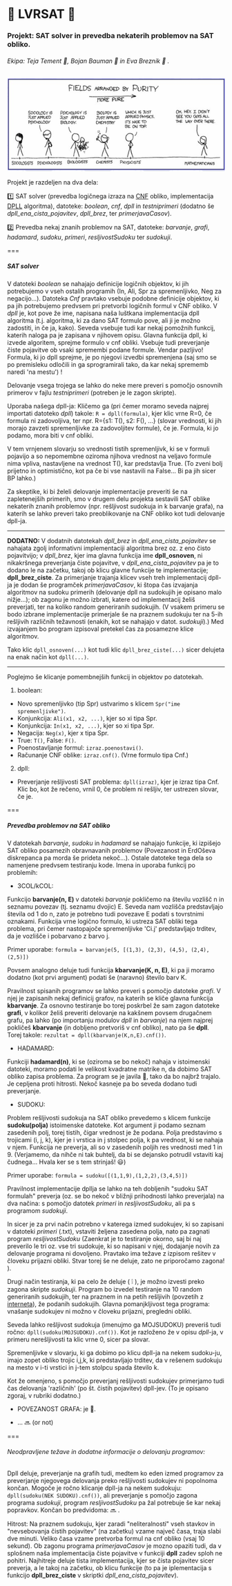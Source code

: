 :hibiscus: LVRSAT :hibiscus:
========

### Projekt: SAT solver in prevedba nekaterih problemov na SAT obliko.


###### Ekipa: Teja Tement :bee:, Bojan Bauman :beer: in Eva Breznik :octopus: .


![Zaenkrat kr ena random slikica...](/slikica.gif)


Projekt je razdeljen na dva dela:

:one: SAT solver (prevedba logičnega izraza na [CNF](http://en.wikipedia.org/wiki/Conjunctive_normal_form) obliko, implementacija [DPLL](http://en.wikipedia.org/wiki/DPLL_algorithm) algoritma), datoteke: *boolean*, *cnf*, *dpll* in *testniprimeri* (dodatno še *dpll_ena_cista_pojavitev*, *dpll_brez*, ter *primerjavaCasov*). 

:two: Prevedba nekaj znanih problemov na SAT, datoteke: *barvanje*, *grafi*, *hadamard*, *sudoku*, *primeri*, *resljivostSudoku* ter *sudokuji*.


===
##### SAT solver
V datoteki *boolean* se nahajajo definicije logičnih objektov, ki jih potrebujemo v vseh ostalih programih (In, Ali, Spr za spremenljivko, Neg za negacijo...). Datoteka *Cnf*  pravtako vsebuje podobne definicije objektov, ki pa jih potrebujemo predvsem pri pretvorbi logičnih formul v CNF obliko.
V *dpll* je, kot pove že ime, napisana naša luštkana implementacija dpll algoritma (t.j. algoritma, ki za dano SAT formulo pove, ali ji je možno zadostiti, in če ja, kako). Seveda vsebuje tudi kar nekaj pomožnih funkcij, katerih naloga pa je zapisana v njihovem opisu.
Glavna funkcija dpll, ki izvede algoritem, sprejme formulo v cnf obliki. Vsebuje tudi preverjanje čiste pojavitve ob vsaki spremembi podane formule. Vendar pazljivo! Formula, ki jo dpll sprejme, je po njegovi izvedbi spremenjena (saj smo se po premisleku odločili in ga sprogramirali tako, da kar nekaj sprememb naredi 'na mestu') !

Delovanje vsega trojega se lahko do neke mere preveri s pomočjo osnovnih primerov v fajlu *testniprimeri* (potreben je le zagon skripte).

Uporaba našega dpll-ja: 
 Kličemo ga (pri čemer moramo seveda najprej importati datoteko *dpll*) takole: `R = dpll(formula)`, kjer klic vrne R=0, če formula ni zadovoljiva, ter npr. R={s1: T(), s2: F(), ...} (slovar vrednosti, ki jih morajo zavzeti spremenljivke za zadovoljitev formule), če je. Formula, ki jo podamo, mora biti v cnf obliki. 

V tem vrnjenem slovarju so vrednosti tistih spremenljivk, ki se v formuli pojavijo a so nepomembne oziroma njihova vrednost na veljavo formule nima vpliva, nastavljene na vrednost T(), kar predstavlja True. (To zveni bolj prijetno in optimistično, kot pa če bi vse nastavili na False... Bi pa jih sicer BP lahko.)

Za skeptike, ki bi želeli delovanje implementacije preveriti še na zapletenejših primerih, smo v drugem delu projekta sestavili SAT oblike nekaterih znanih problemov (npr. rešljivost sudokuja in k barvanje grafa), na katerih se lahko preveri tako preoblikovanje na CNF obliko kot tudi delovanje dpll-ja.

***
**DODATNO:**
V dodatnih datotekah *dpll_brez* in *dpll_ena_cista_pojavitev* se nahajata zgolj informativni implementaciji algoritma brez oz. z eno čisto pojavitvijo;
v *dpll_brez*, kjer ima glavna funkcija ime **dpll_osnoven**, ni nikakršnega preverjanja čiste pojavitve, v *dpll_ena_cista_pojavitev* pa je to dodano le na začetku, takoj ob klicu glavne funkcije te implementacije; **dpll_brez_ciste**. 
Za primerjanje trajanja klicev vseh treh implementacij dpll-ja je dodan še programček *primerjavaCasov*, ki štopa čas izvajanja algoritmov na sudoku primerih (delovanje dpll na sudokujih je opisano malo nižje...);
 ob zagonu je možno izbrati, katere od implementacij želiš preverjati, ter na koliko random generiranih sudokujih. (V vsakem primeru se bodo izbrane 
implementacije primerjale še na praznem sudokuju ter na 5-ih rešljivih različnih težavnosti (enakih, kot se nahajajo v datot. *sudokuji*).)
Med izvajanjem bo program izpisoval pretekel čas za posamezne klice algoritmov.

Tako klic `dpll_osnoven(...)` kot tudi klic `dpll_brez_ciste(...)` sicer delujeta na enak način kot `dpll(...)`.
***

Poglejmo še klicanje pomembnejših funkcij in objektov po datotekah.

1. boolean:
  * Novo spremenljivko (tip Spr) ustvarimo s klicem `Spr("ime spremenljivke")`.
  * Konjunkcija: `Ali(x1, x2, ...)`, kjer so xi tipa Spr.
  * Konjunkcija: `In(x1, x2, ...)`, kjer so xi tipa Spr.
  * Negacija: `Neg(x)`, kjer x tipa Spr.
  * True: `T()`, False: `F()`.
  * Poenostavljanje formul: `izraz.poenostavi()`.
  * Računanje CNF oblike: `izraz.cnf()`. (Vrne formulo tipa Cnf.)
2. dpll:
  * Preverjanje rešljivosti SAT problema: `dpll(izraz)`, kjer je izraz tipa Cnf. Klic bo, kot že rečeno, vrnil 0, če problem ni rešljiv, ter ustrezen slovar, če je.



===
##### Prevedba problemov na SAT obliko
V datotekah *barvanje*, *sudoku* in *hadamard* se nahajajo funkcije, ki izpišejo SAT obliko posamezih obravnavanih problemov (Povezanost in ErdOševa diskrepanca pa morda še prideta nekoč...). Ostale datoteke tega dela so namenjene predvsem testiranju kode. 
Imena in uporaba funkcij po problemih:



* 3COL/kCOL:

Funkcijo **barvanje(n, E)** v datoteki *barvanje* pokličemo na številu vozlišč n in seznamu povezav (tj. seznamu dvojic) E. Seveda nam vozlišča predstavljajo števila od 1 do n, zato je potrebno tudi povezave E podati s tovrstnimi oznakami.
Funkcija vrne logično formulo, ki ustreza SAT obliki tega problema, pri čemer nastopajoče spremenljivke 'Ci.j' predstavljajo trditev, da je vozlišče i pobarvano z barvo j.

Primer uporabe: `formula = barvanje(5, [(1,3), (2,3), (4,5), (2,4), (2,5)])`

Povsem analogno deluje tudi funkcija **kbarvanje(K, n, E)**, ki pa ji moramo dodatno (kot prvi argument) podati še (naravno) število barv K.

Pravilnost spisanih programov se lahko preveri s pomočjo datoteke *grafi*. V njej je zapisanih nekaj definicij grafov, na katerih se kliče glavna funkcija **kbarvanje**. Za osnovno testiranje bo torej poskrbel že sam zagon datoteke **grafi**, v kolikor želiš preveriti delovanje na kakšnem povsem drugačnem grafu, pa lahko (po importanju modulov *dpll* in *barvanje*) na njem najprej pokličeš **kbarvanje** (in dobljeno pretvoriš v cnf obliko), nato pa še **dpll**. Torej takole: `rezultat = dpll(kbarvanje(K,n,E).cnf())`.


* HADAMARD:

Funkciji **hadamard(n)**, ki se (oziroma se bo nekoč) nahaja v istoimenski datoteki, moramo podati le velikost kvadratne matrike n, da dobimo SAT obliko zapisa problema. Za program se je javila :octopus:, tako da bo najbrž trajalo. Je cepljena proti hitrosti. Nekoč kasneje pa bo seveda dodano tudi preverjanje.


* SUDOKU:

Problem rešljivosti sudokuja na SAT obliko prevedemo s klicem funkcije **sudoku(polja)** istoimenske datoteke. Kot argument ji podamo seznam zasedenih polj, torej tistih, čigar vrednost je že podana. Polja predstavimo s trojicami (i, j, k), kjer je i vrstica in j stolpec polja, k pa vrednost, ki se nahaja v njem.
Funkcija ne preverja, ali so v zasedenih poljih res vrednosti med 1 in 9. (Verjamemo, da nihče ni tak buhtelj, da bi se dejansko potrudil vstaviti kaj čudnega... Hvala ker se s tem strinjaš! :smiley:)

Primer uporabe: `formula = sudoku([(1,1,9),(1,2,2),(3,4,5)])`

Pravilnost implementacije dpllja se lahko na teh dobljenih "sudoku SAT formulah" preverja (oz. se bo nekoč v bližnji prihodnosti lahko preverjala) na dva načina: s pomočjo datotek *primeri* in *resljivostSudoku*, ali pa s programom *sudokuji*. 

In sicer je za prvi način potrebno v katerega izmed sudokujev, ki so zapisani v datoteki *primeri* (.txt), vstaviti željena zasedena polja, nato pa zagnati program *resljivostSudoku* (Zaenkrat je to testiranje okorno, saj bi naj preverilo le tri oz. vse tri sudokuje, ki so napisani v njej, dodajanje novih za delovanje programa ni dovoljeno. Pravtako ima težave z izpisom rešitev v človeku prijazni obliki. Stvar torej še ne deluje, zato ne priporočamo zagona! ).

Drugi način testiranja, ki pa celo že deluje ( :grey_exclamation: ), je možno izvesti preko zagona skripte *sudokuji*. Program bo izvedel testiranje na 10 random generiranih sudokujih, ter na praznem in na petih rešljivih (povzetih z [interneta](http://www.websudoku.com/)), že podanih sudokujih.
Glavna pomanjkljivost tega programa: vnašanje sudokujev ni možno v človeku prijazni, pregledni obliki.

Seveda lahko rešljivost sudokuja (imenujmo ga MOJSUDOKU) preveriš tudi ročno: `dpll(sudoku(MOJSUDOKU).cnf())`. Kot je razloženo že v opisu *dpll*-ja, v primeru nerešljivosti ta klic vrne 0, sicer pa slovar.

Spremenljivke v slovarju, ki ga dobimo po klicu dpll-ja na nekem sudoku-ju, imajo zopet obliko trojic i,j,k, ki predstavljajo trditev, da v rešenem sudokuju na mesto v i-ti vrstici in j-tem stolpcu spada število k.

Kot že omenjeno, s pomočjo preverjanj rešljivosti sudokujev primerjamo tudi čas delovanja 'različnih' (po št. čistih pojavitev) dpll-jev. (To je opisano zgoraj, v rubriki dodatno.)

* POVEZANOST GRAFA: je :toilet:.

* ... :soon: (or not)


===

###### Neodpravljene težave in dodatne informacije o delovanju programov:

Dpll deluje, preverjanje na grafih tudi, medtem ko eden izmed programov za preverjanje njegovega delovanja preko rešljivosti sudokujev ni popolnoma končan. Mogoče je ročno klicanje dpll-ja na nekem sudokuju: `dpll(sudoku(NEK SUDOKU).cnf())`, ali preverjanje s pomočjo zagona programa *sudokuji*, program *resljivostSudoku* pa žal potrebuje še kar nekaj popravkov. Končan bo predvidoma: :soon: .

Hitrost: Na praznem sudokuju, kjer zaradi "neliteralnosti" vseh stavkov in "nevsebovanja čistih pojavitev" (na začetku) vzame največ časa, traja slabi dve minuti. Veliko časa vzame pretvorba formul na cnf obliko (vsaj 10 sekund).
Ob zagonu programa *primerjavaCasov* je mozno opaziti tudi, da v splošnem naša implementacija čiste pojavitve v funkciji **dpll** zadev sploh ne pohitri. Najhitreje deluje tista implementacija, kjer se čista pojavitev sicer preverja, a le takoj na začetku, ob klicu funkcije 
(to pa je iplementacija s funkcijo **dpll_brez_ciste** v skriptki *dpll_ena_cista_pojavitev*).
